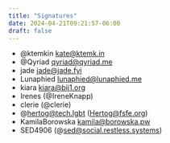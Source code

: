 ```yaml
---
title: "Signatures"
date: 2024-04-21T09:21:57-06:00
draft: false
---
```


- @ktemkin <kate@ktemk.in>
- @Qyriad <qyriad@qyriad.me>
- jade <jade@jade.fyi>
- Lunaphied <lunaphied@lunaphied.me>
- kiara <kiara@bij1.org>
- Irenes (@IreneKnapp)
- clerie (@clerie)
- @hertog@tech.lgbt (Hertog@fsfe.org)
- KamilaBorowska <kamila@borowska.pw>
- SED4906 (@sed@social.restless.systems)

<!-- Insert your signature above here, using the format above.>

... and at least a dozen others who concur with this document, but are unable to sign for safety reasons.
